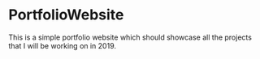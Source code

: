 # PortfolioWebsite

This is a simple portfolio website which should showcase all the projects that I will be working on in 2019.
